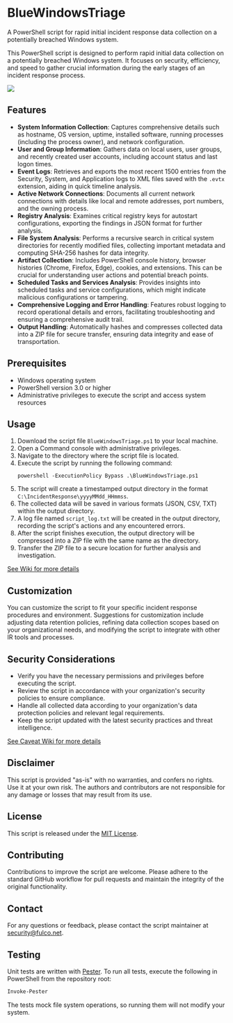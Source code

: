 # BlueWindowsTriage
A PowerShell script for rapid initial incident response data collection on a potentially breached Windows system.

This PowerShell script is designed to perform rapid initial data collection on a potentially breached Windows system. It focuses on security, efficiency, and speed to gather crucial information during the early stages of an incident response process.

![](https://github.com/fulco/BlueWindowsTriage/assets/802660/8ecfacea-0a77-48f7-98cc-c8d1ba2aadd7)

## Features

- **System Information Collection**: Captures comprehensive details such as hostname, OS version, uptime, installed software, running processes (including the process owner), and network configuration.
- **User and Group Information**: Gathers data on local users, user groups, and recently created user accounts, including account status and last logon times.
- **Event Logs**: Retrieves and exports the most recent 1500 entries from the Security, System, and Application logs to XML files saved with the `.evtx` extension, aiding in quick timeline analysis.
- **Active Network Connections**: Documents all current network connections with details like local and remote addresses, port numbers, and the owning process.
- **Registry Analysis**: Examines critical registry keys for autostart configurations, exporting the findings in JSON format for further analysis.
- **File System Analysis**: Performs a recursive search in critical system directories for recently modified files, collecting important metadata and computing SHA-256 hashes for data integrity.
- **Artifact Collection**: Includes PowerShell console history, browser histories (Chrome, Firefox, Edge), cookies, and extensions. This can be crucial for understanding user actions and potential breach points.
- **Scheduled Tasks and Services Analysis**: Provides insights into scheduled tasks and service configurations, which might indicate malicious configurations or tampering.
- **Comprehensive Logging and Error Handling**: Features robust logging to record operational details and errors, facilitating troubleshooting and ensuring a comprehensive audit trail.
- **Output Handling**: Automatically hashes and compresses collected data into a ZIP file for secure transfer, ensuring data integrity and ease of transportation.

## Prerequisites

- Windows operating system
- PowerShell version 3.0 or higher
- Administrative privileges to execute the script and access system resources

## Usage

1. Download the script file `BlueWindowsTriage.ps1` to your local machine.
2. Open a Command console with administrative privileges.
3. Navigate to the directory where the script file is located.
4. Execute the script by running the following command:
   ```
   powershell -ExecutionPolicy Bypass .\BlueWindowsTriage.ps1
   ```
5. The script will create a timestamped output directory in the format `C:\IncidentResponse\yyyyMMdd_HHmmss`.
6. The collected data will be saved in various formats (JSON, CSV, TXT) within the output directory.
7. A log file named `script_log.txt` will be created in the output directory, recording the script's actions and any encountered errors.
8. After the script finishes execution, the output directory will be compressed into a ZIP file with the same name as the directory.
9. Transfer the ZIP file to a secure location for further analysis and investigation.

[See Wiki for more details](https://github.com/fulco/BlueWindowsTriage/wiki/)

## Customization

You can customize the script to fit your specific incident response procedures and environment. Suggestions for customization include adjusting data retention policies, refining data collection scopes based on your organizational needs, and modifying the script to integrate with other IR tools and processes.

## Security Considerations

- Verify you have the necessary permissions and privileges before executing the script.
- Review the script in accordance with your organization's security policies to ensure compliance.
- Handle all collected data according to your organization's data protection policies and relevant legal requirements.
- Keep the script updated with the latest security practices and threat intelligence.

[See Caveat Wiki for more details](https://github.com/fulco/BlueWindowsTriage/wiki/Caveats)

## Disclaimer

This script is provided "as-is" with no warranties, and confers no rights. Use it at your own risk. The authors and contributors are not responsible for any damage or losses that may result from its use.

## License

This script is released under the [MIT License](LICENSE).

## Contributing

Contributions to improve the script are welcome. Please adhere to the standard GitHub workflow for pull requests and maintain the integrity of the original functionality.

## Contact

For any questions or feedback, please contact the script maintainer at [security@fulco.net](mailto:security@fulco.net).

## Testing

Unit tests are written with [Pester](https://github.com/pester/Pester). To run all tests, execute the following in PowerShell from the repository root:

```powershell
Invoke-Pester
```

The tests mock file system operations, so running them will not modify your system.
